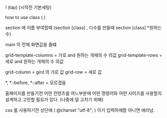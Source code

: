 ! (tap) (시작전 기본세팅)
 
 how to use class (.)

 section 에 이름 부여할때 (section [class] , 다수를 만들때 section [class] *원하는 수)

main 의 전체 화면값을 줄떄

grid-template-columns = 가로 and 원하는 개채의 수 의값
grid-template-rows = 세로 and 원하는 개채의 수 의값

grid-column = gird 의 가로 값
grid-row = 세로 값

*, *::before, *::after = 모르겠음

홈페이지를 만들기전 어떤 컨텐츠를 어느부분에 어떤 명령어와 어떤 사이즈를 사용할지 설계하고 고민할 필요가 있다. (나중에 덜 고치기 위해)

css 를 사용하기전 상단에 (  @charset "utf-8"; ) 이거 입력하애함 아니면 애러남.